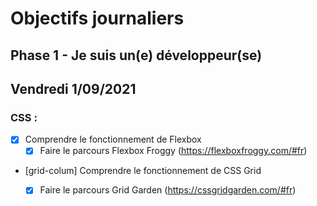 # Objectifs journaliers

## Phase 1 - Je suis un(e) développeur(se)

## Vendredi 1/09/2021

### CSS : 
  * [x] Comprendre le fonctionnement de Flexbox
    * [x] Faire le parcours Flexbox Froggy (https://flexboxfroggy.com/#fr)
  * [grid-colum] Comprendre le fonctionnement de CSS Grid
    * [x] Faire le parcours Grid Garden (https://cssgridgarden.com/#fr)





